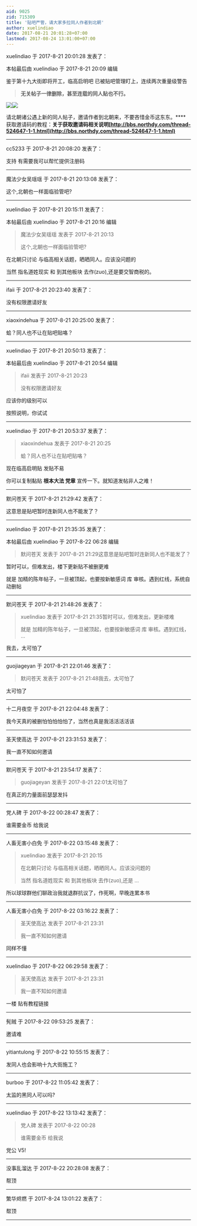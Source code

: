 ```yaml
---
aid: 9025
zid: 715309
title: '贴吧严管，请大家多拉同人作者到北朝'
author: xuelindiao
date: 2017-08-21 20:01:28+07:00
lastmod: 2017-08-24 13:01:00+07:00
---
```


xuelindiao 于 2017-8-21 20:01:28 发表了：

本帖最后由 xuelindiao 于 2017-8-21 20:09 编辑 

鉴于第十九大街即将开工，临高启明吧 已被贴吧管理盯上，连续两次重量级警告


> 
> **无关帖子一律删除，甚至连载的同人贴也不行。**



![](https://cdn.jsdelivr.net/gh/lzjluzijie/beichao@main/static/img/200709bhhl0lbq5f0hf5h5.jpg)![](https://cdn.jsdelivr.net/gh/lzjluzijie/beichao@main/static/img/200722ywwapxw3crxt6rc9.jpg)

请北朝诸公遇上新的同人帖子，邀请作者到北朝来，不要吝惜金币这东东。****获取邀请码的教程：**关于获取邀请码相关说明[http://bbs.northdy.com/thread-524647-1-1.html](http://bbs.northdy.com/thread-524647-1-1.html)**

---------

cc5233 于 2017-8-21 20:08:20 发表了：

支持 有需要我可以帮忙提供注册码

---------

魔法少女吴瑶瑶 于 2017-8-21 20:13:08 发表了：

这个,北朝也一样面临验管吧?

---------

xuelindiao 于 2017-8-21 20:15:11 发表了：

本帖最后由 xuelindiao 于 2017-8-21 20:16 编辑 


> 
> 魔法少女吴瑶瑶 发表于 2017-8-21 20:13
> 
> 这个,北朝也一样面临验管吧?



在北朝只讨论 与临高相关话题，晒晒同人。应该没问题的

当然 指名道姓现实 和 到其他板块 去作(zuo),还是要交智商税的。

---------

ifaii 于 2017-8-21 20:23:40 发表了：

没有权限邀请好友

---------

xiaoxindehua 于 2017-8-21 20:25:00 发表了：

蛤？同人也不让在贴吧贴咯？

---------

xuelindiao 于 2017-8-21 20:50:13 发表了：

本帖最后由 xuelindiao 于 2017-8-21 20:54 编辑 


> 
> ifaii 发表于 2017-8-21 20:23
> 
> 没有权限邀请好友



应该你的级别可以

按照说明，你试试

---------

xuelindiao 于 2017-8-21 20:53:37 发表了：

> xiaoxindehua 发表于 2017-8-21 20:25
> 
> 蛤？同人也不让在贴吧贴咯？



现在临高启明贴 发贴不易

你可以复制黏贴 **根本大法 党章** 宣传一下。就知道发帖非人之难！

---------

默问苍天 于 2017-8-21 21:29:42 发表了：

这意思是贴吧暂时连新同人也不能发了？

---------

xuelindiao 于 2017-8-21 21:35:35 发表了：

本帖最后由 xuelindiao 于 2017-8-22 06:28 编辑 


> 
> 默问苍天 发表于 2017-8-21 21:29这意思是贴吧暂时连新同人也不能发了？



暂时可以，但难发出，楼下更新贴不被删更难

就是 加精的陈年帖子，一旦被顶起，也要按新敏感词 库 审核。遇到红线，系统自动删帖

---------

默问苍天 于 2017-8-21 21:48:26 发表了：

> xuelindiao 发表于 2017-8-21 21:35暂时可以，但难发出，更新楼难
> 
> 就是 加精的陈年帖子，一旦被顶起，也要按新敏感词 库 审核。遇到红线， ...



我去，太可怕了

---------

guojiageyan 于 2017-8-21 22:01:46 发表了：

> 默问苍天 发表于 2017-8-21 21:48我去，太可怕了



太可怕了

---------

十二月夜空 于 2017-8-21 22:04:48 发表了：

我今天真的被删怕怕怕怕怕了，当然也真是我活活活活该

---------

圣天使高达 于 2017-8-21 23:31:53 发表了：

我一直不知如何邀请

---------

默问苍天 于 2017-8-21 23:54:17 发表了：

> guojiageyan 发表于 2017-8-21 22:01太可怕了



在真正的力量面前瑟瑟发抖

---------

党人碑 于 2017-8-22 00:28:47 发表了：

谁需要金币 给我说

---------

人畜无害小白免 于 2017-8-22 03:15:48 发表了：

> xuelindiao 发表于 2017-8-21 20:15
> 
> 在北朝只讨论 与临高相关话题，晒晒同人。应该没问题的
> 
> 当然 指名道姓现实 和 到其他板块 去作(zuo),还是 ...



所以球球群他们聊政治我就退群抗议了，作死啊，早晚连累本书

---------

人畜无害小白免 于 2017-8-22 03:16:22 发表了：

> 圣天使高达 发表于 2017-8-21 23:31
> 
> 我一直不知如何邀请



同样不懂

---------

xuelindiao 于 2017-8-22 06:29:58 发表了：

> 圣天使高达 发表于 2017-8-21 23:31
> 
> 我一直不知如何邀请



一楼 贴有教程链接

---------

髡贼 于 2017-8-22 09:53:25 发表了：

邀请难

---------

yitiantulong 于 2017-8-22 10:55:15 发表了：

发同人也会影响十九大街施工？

---------

burboo 于 2017-8-22 11:05:42 发表了：

太监的黑同人可以吗?

---------

xuelindiao 于 2017-8-22 13:13:42 发表了：

> 党人碑 发表于 2017-8-22 00:28
> 
> 谁需要金币 给我说



党公 V5!

---------

没事乱溜达 于 2017-8-22 20:28:08 发表了：

帮顶

---------

繁华烬燃 于 2017-8-24 13:01:22 发表了：

帮顶

---------

